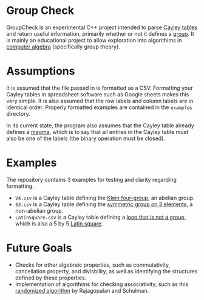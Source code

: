 # Group Check
GroupCheck is an experimental C++ project intended to parse [Cayley tables](https://en.wikipedia.org/wiki/Cayley_table) and return useful information, primarily whether or not it defines a [group](https://en.wikipedia.org/wiki/Group_(mathematics)). It is mainly an educational project to allow exploration into algorithims in [computer algebra](https://en.wikipedia.org/wiki/Computer_algebra) (specifically group theory).

# Assumptions
It is assumed that the file passed in is formatted as a CSV. Formatting your Cayley tables in spreadsheet software such as Google sheets makes this very simple. It is also assumed that the row labels and column labels are in identical order. Properly formatted examples are contained in the ```examples``` directory.

In its current state, the program also assumes that the Cayley table already defines a [magma](https://en.wikipedia.org/wiki/Magma_(algebra)), which is to say that all entries in the Cayley table must also be one of the labels (the binary operation must be closed).

# Examples 

The repository contains 3 examples for testing and clarity regarding formatting.

- ```V4.csv``` is a Cayley table defining the [Klein four-group](https://en.wikipedia.org/wiki/Klein_four-group), an abelian group.
- ```S3.csv``` is a Cayley table defining the [symmetric group on 3 elements](https://groupprops.subwiki.org/wiki/Symmetric_group:S3), a non-abelian group.
- ```LatinSquare.csv``` is a Cayley table defining a [loop that is not a group](https://en.wikipedia.org/wiki/Quasigroup#Loops), which is also a 5 by 5 [Latin square](https://en.wikipedia.org/wiki/Small_Latin_squares_and_quasigroups#Order_5).

# Future Goals

- Checks for other algebraic properties, such as commutativity, cancellation property, and divisbility, as well as identifying the structures defined by these properties.
- Implementation of algorithims for checking associativity, such as this [randomized algorithm](https://doi.org/10.1137/S0097539797325387) by Rajagopalan and Schulman. 
